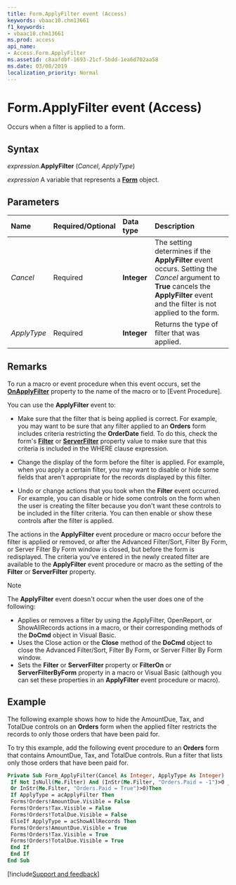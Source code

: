 ```yaml
---
title: Form.ApplyFilter event (Access)
keywords: vbaac10.chm13661
f1_keywords:
- vbaac10.chm13661
ms.prod: access
api_name:
- Access.Form.ApplyFilter
ms.assetid: c8aafdbf-1693-21cf-5bdd-1ea6d702aa58
ms.date: 03/08/2019
localization_priority: Normal
---
```



# Form.ApplyFilter event (Access)

Occurs when a filter is applied to a form.


## Syntax

_expression_.**ApplyFilter** (_Cancel_, _ApplyType_)

_expression_ A variable that represents a **[Form](Access.Form.md)** object.


## Parameters

|Name|Required/Optional|Data type|Description|
|:-----|:-----|:-----|:-----|
| _Cancel_|Required|**Integer**|The setting determines if the **ApplyFilter** event occurs. Setting the _Cancel_ argument to **True** cancels the **ApplyFilter** event and the filter is not applied to the form.|
| _ApplyType_|Required|**Integer**|Returns the type of filter that was applied.|

## Remarks

To run a macro or event procedure when this event occurs, set the **[OnApplyFilter](Access.Form.OnApplyFilter.md)** property to the name of the macro or to [Event Procedure].

You can use the **ApplyFilter** event to:

- Make sure that the filter that is being applied is correct. For example, you may want to be sure that any filter applied to an **Orders** form includes criteria restricting the **OrderDate** field. To do this, check the form's **[Filter](Access.Form.Filter(property).md)** or **[ServerFilter](Access.Form.ServerFilter.md)** property value to make sure that this criteria is included in the WHERE clause expression.
    
- Change the display of the form before the filter is applied. For example, when you apply a certain filter, you may want to disable or hide some fields that aren't appropriate for the records displayed by this filter.
    
- Undo or change actions that you took when the **Filter** event occurred. For example, you can disable or hide some controls on the form when the user is creating the filter because you don't want these controls to be included in the filter criteria. You can then enable or show these controls after the filter is applied. 
    
The actions in the **ApplyFilter** event procedure or macro occur before the filter is applied or removed, or after the Advanced Filter/Sort, Filter By Form, or Server Filter By Form window is closed, but before the form is redisplayed. The criteria you've entered in the newly created filter are available to the **ApplyFilter** event procedure or macro as the setting of the **Filter** or **ServerFilter** property.

> [!NOTE] 
> The **ApplyFilter** event doesn't occur when the user does one of the following:
> - Applies or removes a filter by using the ApplyFilter, OpenReport, or ShowAllRecords actions in a macro, or their corresponding methods of the **DoCmd** object in Visual Basic.
> - Uses the Close action or the **Close** method of the **DoCmd** object to close the Advanced Filter/Sort, Filter By Form, or Server Filter By Form window.
> - Sets the **Filter** or **ServerFilter** property or **FilterOn** or **ServerFilterByForm** property in a macro or Visual Basic (although you can set these properties in an **ApplyFilter** event procedure or macro).
    

## Example

The following example shows how to hide the AmountDue, Tax, and TotalDue controls on an **Orders** form when the applied filter restricts the records to only those orders that have been paid for.

To try this example, add the following event procedure to an **Orders** form that contains AmountDue, Tax, and TotalDue controls. Run a filter that lists only those orders that have been paid for.

```vb
Private Sub Form_ApplyFilter(Cancel As Integer, ApplyType As Integer) 
 If Not IsNull(Me.Filter) And (InStr(Me.Filter, "Orders.Paid = -1")>0 _ 
 Or InStr(Me.Filter, "Orders.Paid = True")>0)Then 
 If ApplyType = acApplyFilter Then 
 Forms!Orders!AmountDue.Visible = False 
 Forms!Orders!Tax.Visible = False 
 Forms!Orders!TotalDue.Visible = False 
 ElseIf ApplyType = acShowAllRecords Then 
 Forms!Orders!AmountDue.Visible = True 
 Forms!Orders!Tax.Visible = True 
 Forms!Orders!TotalDue.Visible = True 
 End If 
 End If 
End Sub
```




[!include[Support and feedback](~/includes/feedback-boilerplate.md)]